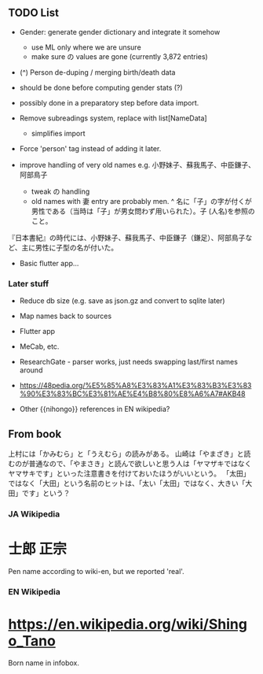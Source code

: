 ## TODO List

 - Gender: generate gender dictionary and integrate it somehow
   - use ML only where we are unsure
   - make sure の values are gone (currently 3,872 entries)

 - (^) Person de-duping / merging birth/death data
  - should be done before computing gender stats (?)
  - possibly done in a preparatory step before data import.

 - Remove subreadings system, replace with list[NameData]
   - simplifies import

 - Force 'person' tag instead of adding it later.

 - improve handling of very old names e.g. 
   小野妹子、蘇我馬子、中臣鎌子、 阿部鳥子
    - tweak の handling
    - old names with 妻 entry are probably men.
     ^ 名に「子」の字が付くが男性である（当時は「子」が男女問わず用いられた）。子 (人名)を参照のこと。

 『日本書紀』の時代には、小野妹子、蘇我馬子、中臣鎌子（鎌足）、阿部鳥子など、主に男性に子型の名が付いた。

 - Basic flutter app...

### Later stuff

 - Reduce db size (e.g. save as json.gz and convert to sqlite later)
 - Map names back to sources
 - Flutter app
 - MeCab, etc.
 - ResearchGate - parser works, just needs swapping last/first names around
 - https://48pedia.org/%E5%85%A8%E3%83%A1%E3%83%B3%E3%83%90%E3%83%BC%E3%81%AE%E4%B8%80%E8%A6%A7#AKB48

 - Other {{nihongo}} references in EN wikipedia?

## From book

上村には「かみむら」と「うえむら」の読みがある。
山崎は「やまざき」と読むのが普通なので、「やまさき」と読んで欲しいと思う人は「ヤマザキではなくヤマサキです」といった注意書きを付けておいたほうがいいという。
「太田」ではなく「大田」という名前のヒットは、「太い「太田」ではなく、大きい「大田」です」という？

### JA Wikipedia

# 士郎 正宗
Pen name according to wiki-en, but we reported 'real'.

### EN Wikipedia

# https://en.wikipedia.org/wiki/Shingo_Tano
Born name in infobox.